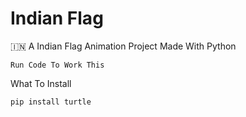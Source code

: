 # Indian Flag

🇮🇳 A Indian Flag Animation Project Made With Python

```
Run Code To Work This
```
What To Install
```
pip install turtle
```

